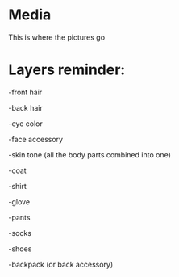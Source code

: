 # Media

This is where the pictures go

# Layers reminder:

-front hair

-back hair

-eye color

-face accessory

-skin tone (all the body parts combined into one)

-coat

-shirt

-glove

-pants

-socks

-shoes

-backpack (or back accessory)
